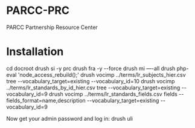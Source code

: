 PARCC-PRC
=========

PARCC Partnership Resource Center

Installation
============
cd docroot
drush si -y prc
drush fra -y --force
drush mi —-all
drush php-eval 'node_access_rebuild();'
drush vocimp ../terms/lr_subjects_hier.csv tree --vocabulary_target=existing --vocabulary_id=10
drush vocimp ../terms/lr_standards_by_id_hier.csv tree --vocabulary_target=existing --vocabulary_id=9
drush vocimp ../terms/lr_standards_fields.csv fields --fields_format=name,description --vocabulary_target=existing --vocabulary_id=9

Now get your admin password and log in:
drush uli

